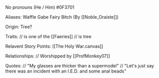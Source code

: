 No pronouns (He / Him)
\#0F3701

Aliases:
 Waffle
 Gabe
 Fairy Bitch (By [[Noble_Oraiste]])
 
Origin: Tree?

Traits:
 // is one of the [[Faeries]]
 // is tree

Relavent Story Points:
 [[The Holy War.canvas]]

Relationships:
 // Worshipped by [[ProfMonkey07]]

Quotes:
// "My glasses are thicker than a supermodel"
// "Let's just say there was an incident with an I.E.D. and some anal beads"